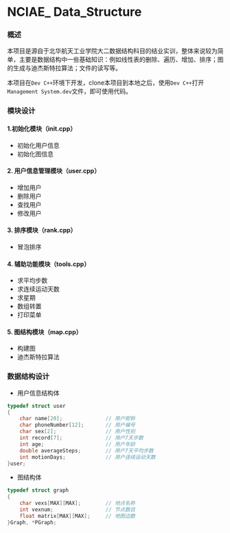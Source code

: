 # NCIAE_ Data_Structure

### 概述

​	本项目是源自于北华航天工业学院大二数据结构科目的结业实训，整体来说较为简单，主要是数据结构中一些基础知识：例如线性表的删除、遍历、增加、排序；图的生成与迪杰斯特拉算法；文件的读写等。

​	本项目在`Dev C++`环境下开发，clone本项目到本地之后，使用`Dev C++`打开`Management System.dev`文件，即可使用代码。

### 模块设计

#### 1.初始化模块（init.cpp）

 - 初始化用户信息
 - 初始化图信息

#### 2. 用户信息管理模块（user.cpp）

- 增加用户
- 删除用户
- 查找用户
- 修改用户

#### 3. 排序模块（rank.cpp）

- 冒泡排序

#### 4. 辅助功能模块（tools.cpp）

- 求平均步数
- 求连续运动天数
- 求星期
- 数组转置
- 打印菜单

#### 5. 图结构模块（map.cpp）

- 构建图
- 迪杰斯特拉算法

### 数据结构设计

- 用户信息结构体

```C
typedef struct user
{
	char name[20];				// 用户昵称
	char phoneNumber[12];		// 用户编号
	char sex[2];				// 用户性别
	int record[7];				// 用户7天步数
	int age;					// 用户年龄
	double averageSteps;		// 用户7天平均步数
	int motionDays;				// 用户连续运动天数
}user;
```

- 图结构体

```C
typedef struct graph
{
    char vexs[MAX][MAX];		// 地点名称
    int vexnum;           		// 节点数目
    float matrix[MAX][MAX];		// 地图边数
}Graph, *PGraph;
```

